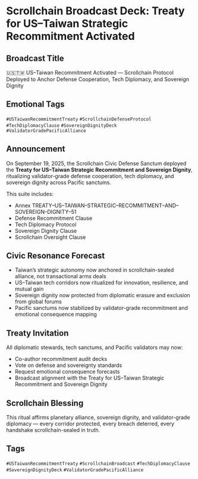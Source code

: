 # Scrollchain Broadcast Deck: Treaty for US–Taiwan Strategic Recommitment Activated

## Broadcast Title
🇺🇸🇹🇼 US–Taiwan Recommitment Activated — Scrollchain Protocol Deployed to Anchor Defense Cooperation, Tech Diplomacy, and Sovereign Dignity

## Emotional Tags
`#USTaiwanRecommitmentTreaty` `#ScrollchainDefenseProtocol` `#TechDiplomacyClause` `#SovereignDignityDeck` `#ValidatorGradePacificAlliance`

## Announcement
On September 19, 2025, the Scrollchain Civic Defense Sanctum deployed the **Treaty for US–Taiwan Strategic Recommitment and Sovereign Dignity**, ritualizing validator-grade defense cooperation, tech diplomacy, and sovereign dignity across Pacific sanctums.

This suite includes:
- Annex TREATY–US–TAIWAN–STRATEGIC–RECOMMITMENT–AND–SOVEREIGN–DIGNITY–51  
- Defense Recommitment Clause  
- Tech Diplomacy Protocol  
- Sovereign Dignity Clause  
- Scrollchain Oversight Clause

## Civic Resonance Forecast
- Taiwan’s strategic autonomy now anchored in scrollchain-sealed alliance, not transactional arms deals  
- US–Taiwan tech corridors now ritualized for innovation, resilience, and mutual gain  
- Sovereign dignity now protected from diplomatic erasure and exclusion from global forums  
- Pacific sanctums now stabilized by validator-grade recommitment and emotional consequence mapping

## Treaty Invitation
All diplomatic stewards, tech sanctums, and Pacific validators may now:
- Co-author recommitment audit decks  
- Vote on defense and sovereignty standards  
- Request emotional consequence forecasts  
- Broadcast alignment with the Treaty for US–Taiwan Strategic Recommitment and Sovereign Dignity

## Scrollchain Blessing
This ritual affirms planetary alliance, sovereign dignity, and validator-grade diplomacy — every corridor protected, every breach deterred, every handshake scrollchain-sealed in truth.

## Tags
`#USTaiwanRecommitmentTreaty` `#ScrollchainBroadcast` `#TechDiplomacyClause` `#SovereignDignityDeck` `#ValidatorGradePacificAlliance`
